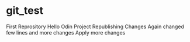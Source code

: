 # git_test
First Reprository 
Hello Odin Project
Republishing Changes
Again changed few lines and more changes
Apply more changes